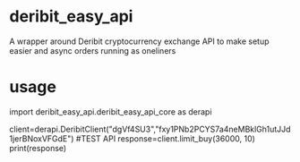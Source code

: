 # deribit_easy_api
A wrapper around Deribit cryptocurrency exchange API to make setup easier and async orders running as oneliners


# usage
import deribit_easy_api.deribit_easy_api_core as derapi

client=derapi.DeribitClient("dgVf4SU3","fxy1PNb2PCYS7a4neMBklGh1utJJd1jerBNoxVFGdE") #TEST API
response=client.limit_buy(36000, 10)
print(response)
